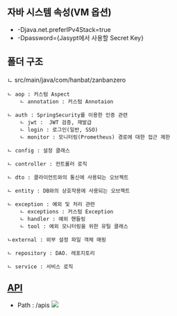 ## 자바 시스템 속성(VM 옵션)
- -Djava.net.preferIPv4Stack=true
- -Dpassword={Jasypt에서 사용할 Secret Key}

## 폴더 구조
ㄴ src/main/java/com/hanbat/zanbanzero  

    ㄴ aop : 커스텀 Aspect  
        ㄴ annotation : 커스텀 Annotaion  
        
    ㄴ auth : SpringSecurity를 이용한 인증 관련
        ㄴ jwt :  JWT 검증, 재발급
        ㄴ login : 로그인(일반, SSO)
        ㄴ monitor : 모니터링(Prometheus) 경로에 대한 접근 제한
        
    ㄴ config : 설정 클래스
    
    ㄴ controller : 컨트롤러 로직
    
    ㄴ dto : 클라이언트와의 통신에 사용되는 오브젝트
    
    ㄴ entity : DB와의 상호작용에 사용되는 오브젝트
    
    ㄴ exception : 예외 및 처리 관련
        ㄴ exceptions : 커스텀 Exception
        ㄴ handler : 예외 핸들링
        ㄴ tool : 예외 모니터링을 위한 유틸 클래스

    ㄴexternal : 외부 설정 파일 객체 매핑

    ㄴ repository : DAO. 레포지토리

    ㄴ service : 서비스 로직

## [API](http://kjj.kjj.r-e.kr:8080/apis)

- Path : /apis
  <img src="https://github.com/HyeongMokJeong/Coding-Test/assets/94634916/3d7f649c-90c2-41a5-b5e1-a60c11ff3c42" />
